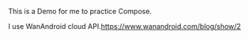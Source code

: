This is a Demo for me to practice Compose.

I use WanAndroid cloud API.<https://www.wanandroid.com/blog/show/2>
